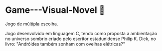 # Game---Visual-Novel 🤖
Jogo de múltipla escolha.

Jogo desenvolvido em linguagem C, tendo como proposta a ambientação no universo
sombrio criado pelo escritor estadunidense Philip K. Dick, no livro:
"Andróides também sonham com ovelhas elétricas?"
